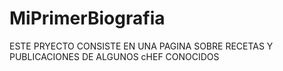 # MiPrimerBiografia
 ESTE PRYECTO CONSISTE EN UNA PAGINA SOBRE RECETAS Y PUBLICACIONES DE ALGUNOS cHEF CONOCIDOS
